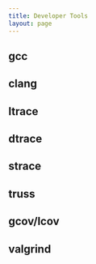 ```yaml
---
title: Developer Tools
layout: page
---
```

## gcc ##
## clang ##

## ltrace ##
## dtrace ##
## strace ##
## truss ##

## gcov/lcov ##

## valgrind ##

